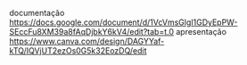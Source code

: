 documentação https://docs.google.com/document/d/1VcVmsGlgI1GDyEpPW-SEccFu8XM39a8fAqDjbkY6kV4/edit?tab=t.0
apresentação  https://www.canva.com/design/DAGYYaf-kTQ/IQVjUT2ezOs0G5k32EozDQ/edit
